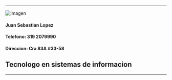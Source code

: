------------------------------------------------------------------
![imagen](http://placeimg.com/320/200/people)
#### Juan Sebastian Lopez                
#### Telefono: 319 2079990                  
#### Direccion: Cra 83A #33-58



## Tecnologo en sistemas de informacion

------------------------------------------------------------------
